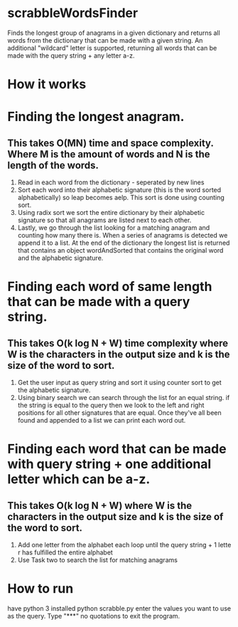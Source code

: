 # scrabbleWordsFinder
Finds the longest group of anagrams in a given dictionary and returns all words from the dictionary that can be made with a given string. An additional "wildcard" letter is supported, returning all words that can be made with the query string + any letter a-z.

# How it works
# Finding the longest anagram.
## This takes O(MN) time and space complexity. Where M is the amount of words and N is the length of the words.
1. Read in each word from the dictionary - seperated by new lines
2. Sort each word into their alphabetic signature (this is the word sorted alphabetically) so leap becomes aelp. This sort is done using counting sort.
3. Using radix sort we sort the entire dictionary by their alphabetic signature so that all anagrams are listed next to each other.
4. Lastly, we go through the list looking for a matching anagram and counting how many there is. When a series of anagrams is detected we append it to a list. At the end of the dictionary the longest list is returned that contains an object wordAndSorted that contains the original word and the alphabetic signature.

# Finding each word of same length that can be made with a query string.
## This takes O(k log N + W) time complexity where W is the characters in the output size and k is the size of the word to sort.
1. Get the user input as query string and sort it using counter sort to get the alphabetic signature.
2. Using binary search we can search through the list for an equal string. if the string is equal to the query then we look to the left and right positions for all other signatures that are equal. Once they've all been found and appended to a list we can print each word out.

# Finding each word that can be made with query string + one additional letter which can be a-z.
## This takes O(k log N + W) where W is the characters in the output size and k is the size of the word to sort.
1. Add one letter from the alphabet each loop until the query string + 1 letter has fulfilled the entire alphabet  
2. Use Task two to search the list for matching anagrams

# How to run
have python 3 installed
python scrabble.py
enter the values you want to use as the query. 
Type "***" no quotations to exit the program.
